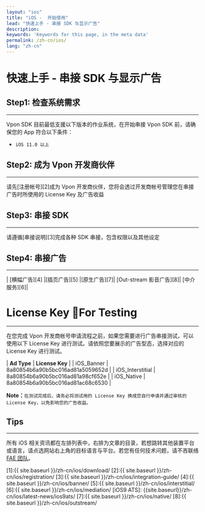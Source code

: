 ```yaml
---
layout: "ios"
title: "iOS -  开始使用"
lead: "快速上手 - 串接 SDK 与显示广告"
description:
keywords: 'Keywords for this page, in the meta data'
permalink: /zh-cn/ios/
lang: "zh-cn"
---
```

# 快速上手 - 串接 SDK 与显示广告

## Step1: 检查系统需求
---
Vpon SDK 目前最低支援以下版本的作业系统，在开始串接 Vpon SDK 前，请确保您的 App 符合以下条件：

* `iOS 11.0 以上`

## Step2: 成为 Vpon 开发商伙伴
---
请先[注册帐号][2]成为 Vpon 开发商伙伴，您将会透过开发商帐号管理您在串接广告时所使用的 License Key 及广告收益

## Step3: 串接 SDK
---
请遵循[串接说明][3]完成各种 SDK 串接，包含权限以及其他设定

## Step4: 串接广告
---

| [横幅广告][4]  |[插页广告][5] |[原生广告][7]| [Out-stream 影音广告][8]| [中介服务][6]|


# License Key For Testing
---

在您完成 Vpon 开发商帐号申请流程之前，如果您需要进行广告串接测试，可以使用以下 License Key 进行测试。请依照您要展示的广告型态，选择对应的 License Key 进行测试。

| **Ad Type** | **License Key** |
| iOS_Banner | 8a80854b6a90b5bc016ad81a5059652d |
| iOS_Interstitial | 8a80854b6a90b5bc016ad81a98cf652e |
| iOS_Native | 8a80854b6a90b5bc016ad81ac68c6530 |

**Note：**``在测试完成后，请务必将测试用的 License Key 换成您自行申请并通过审核的 License Key，以免影响您的广告收益。``


## Tips
---
所有 iOS 相关资讯都在左排列表中，右排为文章的目录，若想跳转其他装置平台或语言，请点选网站右上角的目标语言与平台。若您有任何技术问题，请不吝联络 [FAE 团队](mailto:fae@vpon.com)。
<!-- 
> **Note**：
>
> 1. 串接完毕后，请自行检查是否有印出VponLog:didImpression，以确认有成功回传资讯到Vpon Server
>
> 1. iOS10 更新了安全条款 App Transport Security (ATS)，请参考 [iOS9 ATS] 来修改部份设定 -->



[1]:{{ site.baseurl }}/zh-cn/ios/download/
[2]:{{ site.baseurl }}/zh-cn/ios/registration/
[3]:{{ site.baseurl }}/zh-cn/ios/integration-guide/
[4]:{{ site.baseurl }}/zh-cn/ios/banner/
[5]:{{ site.baseurl }}/zh-cn/ios/interstitial/
[6]:{{ site.baseurl }}/zh-cn/ios/mediation/
[iOS9 ATS]: {{site.baseurl}}/zh-cn/ios/latest-news/ios9ats/
[7]:{{ site.baseurl }}/zh-cn/ios/native/
[8]:{{ site.baseurl }}/zh-cn/ios/outstream/
